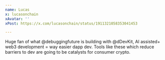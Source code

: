 ```yaml
---
name: Lucas
x: lucasonchain
xAvatar: ''
xPost: https://x.com/lucasonchain/status/1911321058353041453

---
```


Huge fan of what @debuggingfuture is building with 
@dDevKit, AI assisted+ web3 development = way easier dapp dev. Tools like these which reduce barriers to dev are going to be catalysts for consumer crypto.